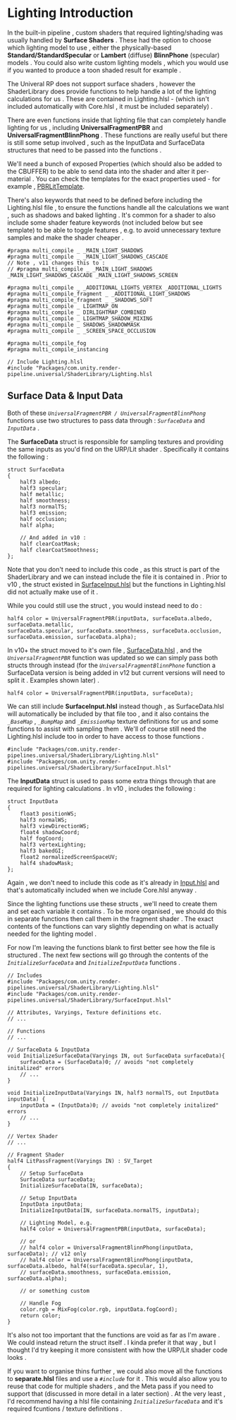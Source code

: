 # Lighting Introduction

In the built-in pipeline , custom shaders that required lighting/shading was usually handled by **Surface Shaders** . These had the option to choose which lighting model to use , either the physically-based **Standard/StandardSpecular** or **Lambert** (diffuse) **BlinnPhone** (specular) models . You could also write custom lighting models , which you would use if you wanted to produce a toon shaded result for example .

The Univeral RP does not support surface shaders , however the ShaderLibrary does provide functions to help handle a lot of the lighting calculations for us . These are contained in Lighting.hlsl - (which isn't included automatically with Core.hlsl , it must be included separately) .

There are even functions inside that lighting file that can completely handle lighting for us , including **UniversalFragmentPBR** and **UniversalFragmentBlinnPhong** . These functions are really useful but there is still some setup involved , such as the InputData and SurfaceData structures that need to be passed into the functions .

We'll need a bunch of exposed Properties (which should also be added to the CBUFFER) to be able to send data into the shader and alter it per-material . You can check the templates for the exact properties used - for example , [<u>PBRLitTemplate</u>](https://github.com/Cyanilux/URP_ShaderCodeTemplates/blob/main/URP_PBRLitTemplate.shader).

There's also keywords that need to be defined before including the Lighting.hlsl file , to ensure the functions handle all the calculations we want , such as shadows and baked lighting . It's common for a shader to also include some shader feature keywords (not included below but see template) to be able to toggle features , e.g. to avoid unnecessary texture samples and make the shader cheaper .

```hlsl
#pragma multi_compile _ _MAIN_LIGHT_SHADOWS
#pragma multi_compile _ _MAIN_LIGHT_SHADOWS_CASCADE
// Note , v11 changes this to :
// #pragma multi_compile _ _MAIN_LIGHT_SHADOWS _MAIN_LIGHT_SHADOWS_CASCADE _MAIN_LIGHT_SHADOWS_SCREEN

#pragma multi_compile _ _ADDITIONAL_LIGHTS_VERTEX _ADDITIONAL_LIGHTS
#pragma multi_compile_fragment _ _ADDITIONAL_LIGHT_SHADOWS
#pragma multi_compile_fragment _ _SHADOWS_SOFT
#pragma multi_compile _ LIGHTMAP_ON
#pragma multi_compile _ DIRLIGHTMAP_COMBINED
#pragma multi_compile _ LIGHTMAP_SHADOW_MIXING
#pragma multi_compile _ SHADOWS_SHADOWMASK
#pragma multi_compile _ _SCREEN_SPACE_OCCLUSION

#pragma multi_compile_fog
#pragma multi_compile_instancing

// Include Lighting.hlsl
#include "Packages/com.unity.render-pipeline.universal/ShaderLibrary/Lighting.hlsl
```

## Surface Data & Input Data

Both of these *`UniversalFragmentPBR / UniversalFragmentBlinnPhong`* functions use two structures to pass data through : *`SurfaceData`* and *`InputData`* .

The **SurfaceData** struct is responsible for sampling textures and providing the same inputs as you'd find on the URP/Lit shader . Specifically it contains the following :

```hlsl
struct SurfaceData
{
    half3 albedo;
    half3 specular;
    half metallic;
    half smoothness;
    half3 normalTS;
    half3 emission;
    half occlusion;
    half alpha;

    // And added in v10 :
    half clearCoatMask;
    half clearCoatSmoothness;
};
```

Note that you don't need to include this code , as this struct is part of the ShaderLibrary and we can instead include the file it is contained in . Prior to v10 , the struct existed in [<u>SurfaceInput.hlsl</u>](https://github.com/Unity-Technologies/Graphics/blob/v8.3.1/com.unity.render-pipelines.universal/ShaderLibrary/SurfaceInput.hlsl) but the functions in Lighting.hlsl did not actually make use of it .

While you could still use the struct , you would instead need to do :

```hlsl
half4 color = UniversalFragmentPBR(inputData, surfaceData.albedo, surfaceData.metallic, 
surfaceData.specular, surfaceData.smoothness, surfaceData.occlusion, surfaceData.emission, surfaceData.alpha);
```

In v10+ the struct moved to it's own file , [<u>SurfaceData.hlsl</u>](https://github.com/Unity-Technologies/Graphics/blob/master/com.unity.render-pipelines.universal/ShaderLibrary/SurfaceData.hlsl) , and the *`UniversalFragmentPBR`* function was updated so we can simply pass both structs through instead (for the *`UniversalFragmentBlinnPhone`* function a SurfaceData version is being added in v12 but current versions will need to split it . Examples shown later) .

```hlsl
half4 color = UniversalFragmentPBR(inputData, surfaceData);
```

We can still include **SurfaceInput.hlsl** instead though , as SurfaceData.hlsl will automatically be included by that file too , and it also contains the *`_BaseMap`* , *`_BumpMap`* and *`_EmissionMap`* texture definitions for us and some functions to assist with sampling them . We'll of course still need the Lighting.hlsl include too in order to have access to those functions .

```hlsl
#include "Packages/com.unity.render-pipelines.universal/ShaderLibrary/Lighting.hlsl"
#include "Packages/com.unity.render-pipelines.universal/ShaderLibrary/SurfaceInput.hlsl"
```

The **InputData** struct is used to pass some extra things through that are required for lighting calculations . In v10 , includes the following :

```hlsl
struct InputData
{
    float3 positionWS;
    half3 normalWS;
    half3 viewDirectionWS;
    float4 shadowCoord;
    half fogCoord;
    half3 vertexLighting;
    half3 bakedGI;
    float2 normalizedScreenSpaceUV;
    half4 shadowMask;
};
```

Again , we don't need to include this code as it's already in [<u>Input.hlsl</u>](https://github.com/Unity-Technologies/Graphics/blob/master/com.unity.render-pipelines.universal/ShaderLibrary/Input.hlsl) and that's automatically included when we include Core.hlsl anyway .

Since the lighting functions use these structs , we'll need to create them and set each variable it contains . To be more organised , we should do this in separate functions then call them in the fragment shader . The exact contents of the functions can vary slightly depending on what is actually needed for the lighting model .

For now I'm leaving the functions blank to first better see how the file is structured . The next few sections will go through the contents of the *`InitializeSurfaceData`* and *`InitializeInputData`* functions .

```hlsl
// Includes
#include "Packages/com.unity.render-pipelines.universal/ShaderLibrary/Lighting.hlsl"
#include "Packages/com.unity.render-pipelines.universal/ShaderLibrary/SurfaceInput.hlsl"

// Attributes, Varyings, Texture definitions etc.
// ...

// Functions
// ...

// SurfaceData & InputData
void InitializeSurfaceData(Varyings IN, out SurfaceData surfaceData){
    surfaceData = (SurfaceData)0; // avoids "not completely initalized" errors
    // ...
}

void InitializeInputData(Varyings IN, half3 normalTS, out InputData inputData) {
    inputData = (InputData)0; // avoids "not completely initalized" errors
    // ...
}

// Vertex Shader
// ...

// Fragment Shader
half4 LitPassFragment(Varyings IN) : SV_Target
{
    // Setup SurfaceData
    SurfaceData surfaceData;
    InitializeSurfaceData(IN, surfaceData);

    // Setup InputData
    InputData inputData;
    InitializeInputData(IN, surfaceData.normalTS, inputData);

    // Lighting Model, e.g.
    half4 color = UniversalFragmentPBR(inputData, surfaceData);

    // or
    // half4 color = UniversalFragmentBlinnPhong(inputData, surfaceData); // v12 only
    // half4 color = UniversalFragmentBlinnPhong(inputData, surfaceData.albedo, half4(surfaceData.specular, 1), 
    // surfaceData.smoothness, surfaceData.emission, surfaceData.alpha);

    // or something custom

    // Handle Fog
    color.rgb = MixFog(color.rgb, inputData.fogCoord);
    return color;
}
```

It's also not too important that the functions are void as far as I'm aware . We could instead return the struct itself . I kinda prefer it that way , but I thought I'd try keeping it more consistent with how the URP/Lit shader code looks .

If you want to organise thins further , we could also move all the functions to **separate.hlsl** files and use a *`#include`* for it . This would also allow you to reuse that code for multiple shaders , and the Meta pass if you need to support that (discussed in more detail in a later section) . At the very least , I'd recommend having a hlsl file containing *`InitializeSurfaceData`* and it's required fcuntions / texture definitions .